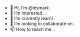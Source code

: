 - 👋 Hi, I’m @lesmark .
- 👀 I’m interested ..
- 🌱 I’m currently learni .
- 💞️ I’m looking to collaborate on .
- 📫 How to reach me ..

<!---
lesmark/lesmark is a ✨ special ✨ repository because its `README.md` (this file) appears on your GitHub profile.
You can click the Preview link to take a look at your changes.
--->
